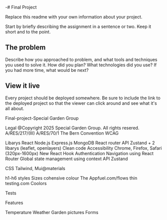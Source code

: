-# Final Project

Replace this readme with your own information about your project.

Start by briefly describing the assignment in a sentence or two. Keep it short and to the point.

## The problem

Describe how you approached to problem, and what tools and techniques you used to solve it. How did you plan? What technologies did you use? If you had more time, what would be next?

## View it live

Every project should be deployed somewhere. Be sure to include the link to the deployed project so that the viewer can click around and see what it's all about.

Final-project-Special Garden Group

Legal
@Copyright 2025 Special Garden Group. All rights resered.
A/RES/217/(III)
A/RES/70/1
The Bern Convention
WCAG

Libarys
React
Node.js
Express.js
MongoDB
React router
API Zustand + 2 libarys (leaflet, openlayers)
Clean code
Accessibility Chrome, Firefox, Safari (320px-1600px)
New React Hook
Authentication
Navigation using React Router
Global state management using context API Zustand

CSS
Tailwind, Mui@materials

h1-h6 styles
Sizes cohensive colour
The Appfuel.com/flows
thin testing.com
Coolors

Tests


Features

Temperature
Weather
Garden pictures
Forms